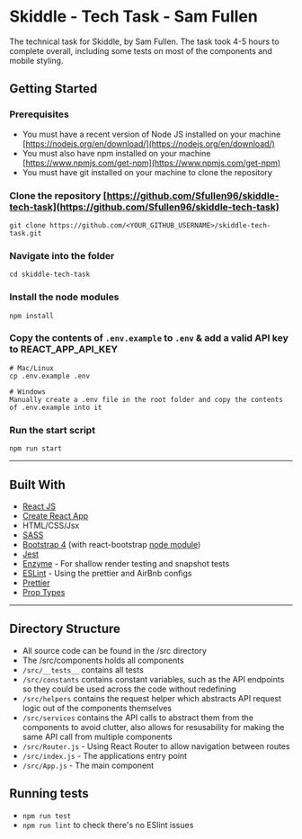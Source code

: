 # Skiddle - Tech Task - Sam Fullen
The technical task for Skiddle, by Sam Fullen. The task took 4-5 hours to complete overall, including some tests on most of the components and mobile styling.

## Getting Started
### Prerequisites
- You must have a recent version of Node JS installed on your machine [https://nodejs.org/en/download/](https://nodejs.org/en/download/)
- You must also have npm installed on your machine [https://www.npmjs.com/get-npm](https://www.npmjs.com/get-npm)
- You must have git installed on your machine to clone the repository
### Clone the repository [https://github.com/Sfullen96/skiddle-tech-task](https://github.com/Sfullen96/skiddle-tech-task)
`git clone https://github.com/<YOUR_GITHUB_USERNAME>/skiddle-tech-task.git`
### Navigate into the folder
```
cd skiddle-tech-task
```
### Install the node modules
```
npm install
```
### Copy the contents of `.env.example` to `.env` & add a valid API key to REACT_APP_API_KEY
```
# Mac/Linux
cp .env.example .env

# Windows
Manually create a .env file in the root folder and copy the contents of .env.example into it
```
### Run the start script
```
npm run start
```
---
## Built With
- [React JS](https://reactjs.org/)
- [Create React App](https://github.com/facebook/create-react-app)
- HTML/CSS/Jsx
- [SASS](https://sass-lang.com/)
- [Bootstrap 4](https://getbootstrap.com/docs/4.0/getting-started/introduction/) (with react-bootstrap [node module](https://react-bootstrap.netlify.com/))
- [Jest](https://jestjs.io/)
- [Enzyme](https://github.com/airbnb/enzyme) - For shallow render testing and snapshot tests
- [ESLint](https://eslint.org/) - Using the prettier and AirBnb configs
- [Prettier](https://prettier.io/)
- [Prop Types](https://www.npmjs.com/package/prop-types)
---
## Directory Structure
- All source code can be found in the /src directory
- The /src/components holds all components
- `/src/__tests__` contains all tests
- `/src/constants` contains constant variables, such as the API endpoints so they could be used across the code without redefining
- `/src/helpers` contains the request helper which abstracts API request logic out of the components themselves
- `/src/services` contains the API calls to abstract them from the components to avoid clutter, also allows for resusability for making the same API call from multiple components
- `/src/Router.js` - Using React Router to allow navigation between routes
- `/src/index.js` - The applications entry point
- `/src/App.js` - The main component

## Running tests
- `npm run test`
- `npm run lint` to check there's no ESlint issues